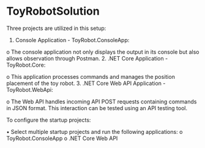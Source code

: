 # ToyRobotSolution

Three projects are utilized in this setup:

1.	Console Application - ToyRobot.ConsoleApp:

o	The console application not only displays the output in its console but also allows observation through Postman.
2.	.NET Core Application - ToyRobot.Core:

o	This application processes commands and manages the position placement of the toy robot.
3.	.NET Core Web API Application - ToyRobot.WebApi:

o	The Web API handles incoming API POST requests containing commands in JSON format. This interaction can be tested using an API testing tool.

To configure the startup projects:

•	Select multiple startup projects and run the following applications:
o	ToyRobot.ConsoleApp
o	.NET Core Web API
